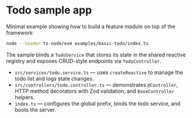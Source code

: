 # Todo sample app

Minimal example showing how to build a feature module on top of the framework:

```bash
node --loader ts-node/esm examples/basic-todo/index.ts
```

The sample binds a `TodoService` that stores its state in the shared reactive registry and exposes CRUD-style endpoints via `TodoController`.

- `src/services/todo.service.ts` — uses `createReactive` to manage the todo list and logs state changes.
- `src/controllers/todo.controller.ts` — demonstrates `@Controller`, HTTP method decorators with Zod validation, and `BaseController` helpers.
- `index.ts` — configures the global prefix, binds the todo service, and boots the server.
